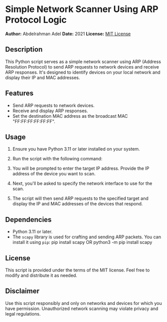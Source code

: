 # Simple Network Scanner Using ARP Protocol Logic

**Author:** Abdelrahman Adel
**Date:** 2021
**License:** [MIT License](LICENSE)

## Description

This Python script serves as a simple network scanner using ARP (Address Resolution Protocol) to send ARP requests to network devices and receive ARP responses. It's designed to identify devices on your local network and display their IP and MAC addresses.

## Features

- Send ARP requests to network devices.
- Receive and display ARP responses.
- Set the destination MAC address as the broadcast MAC "FF:FF:FF:FF:FF:FF".

## Usage

1. Ensure you have Python 3.11 or later installed on your system.
   
3. Run the script with the following command:
   
4. You will be prompted to enter the target IP address. Provide the IP address of the device you want to scan.

5. Next, you'll be asked to specify the network interface to use for the scan.

6. The script will then send ARP requests to the specified target and display the IP and MAC addresses of the devices that respond.

## Dependencies

- Python 3.11 or later.
- The `scapy` library is used for crafting and sending ARP packets. You can install it using `pip`:
  pip install scapy OR python3 -m pip install scapy

  
## License

This script is provided under the terms of the MIT license. Feel free to modify and distribute it as needed.

## Disclaimer

Use this script responsibly and only on networks and devices for which you have permission. Unauthorized network scanning may violate privacy and legal regulations.
